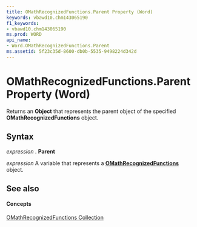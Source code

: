 ```yaml
---
title: OMathRecognizedFunctions.Parent Property (Word)
keywords: vbawd10.chm143065190
f1_keywords:
- vbawd10.chm143065190
ms.prod: WORD
api_name:
- Word.OMathRecognizedFunctions.Parent
ms.assetid: 5f23c35d-8600-db0b-5535-9498224d342d
---
```



# OMathRecognizedFunctions.Parent Property (Word)

Returns an  **Object** that represents the parent object of the specified **OMathRecognizedFunctions** object.


## Syntax

 _expression_ . **Parent**

 _expression_ A variable that represents a **[OMathRecognizedFunctions](omathrecognizedfunctions-object-word.md)** object.


## See also


#### Concepts


[OMathRecognizedFunctions Collection](omathrecognizedfunctions-object-word.md)

